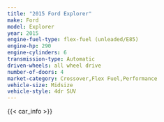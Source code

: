 ```yaml
---
title: "2015 Ford Explorer"
make: Ford
model: Explorer
year: 2015
engine-fuel-type: flex-fuel (unleaded/E85)
engine-hp: 290
engine-cylinders: 6
transmission-type: Automatic
driven-wheels: all wheel drive
number-of-doors: 4
market-category: Crossover,Flex Fuel,Performance
vehicle-size: Midsize
vehicle-style: 4dr SUV
---
```


{{< car_info >}}
